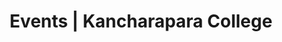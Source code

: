 ---
title: "Events | Kancharapara College"
description: "Events"

hero: 
  title: "All Events"


events:
  - date: "2022-05-17"
    title: "Notice for Project Submission of the 4th Semester Hindi Generic Elective Students."
    downloadLink: "https://www.kanchraparacollege.ac.in/Download/20222705327023810.pdf"
    department: "English"
    banner: ""
  - date: "2022-05-17"
    title: "Notice for Project Submission of the 4th Semester Hindi Generic Elective Students."
    downloadLink: "https://www.kanchraparacollege.ac.in/Download/20222705327023810.pdf"
    department: "Bengali"
    banner: ""
  - date: "2022-05-14"
    title: "Notice for Project Submission of the 4th Semester Hindi Generic Elective Students."
    downloadLink: "https://www.kanchraparacollege.ac.in/Download/20222705327023810.pdf"
    department: "Computer Science"
    banner: ""
  - date: "2022-05-12"
    title: "Notice for Project Submission of the 4th Semester Hindi Generic Elective Students."
    downloadLink: "https://www.kanchraparacollege.ac.in/Download/20222705327023810.pdf"
    department: "Hindi"
    banner: ""
  - date: "2022-05-11"
    title: "Notice for Project Submission of the 4th Semester Hindi Generic Elective Students."
    downloadLink: "https://www.kanchraparacollege.ac.in/Download/20222705327023810.pdf"
    department: "Mathematics"
    banner: ""
  - date: "2022-05-10"
    title: "Notice for Project Submission of the 4th Semester Hindi Generic Elective Students."
    downloadLink: "https://www.kanchraparacollege.ac.in/Download/20222705327023810.pdf"
    department: "Chemistry"
    banner: ""

layout: "events"
---